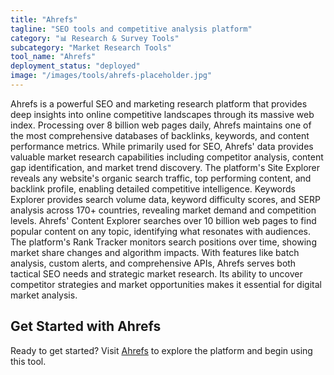 ```yaml
---
title: "Ahrefs"
tagline: "SEO tools and competitive analysis platform"
category: "📊 Research & Survey Tools"
subcategory: "Market Research Tools"
tool_name: "Ahrefs"
deployment_status: "deployed"
image: "/images/tools/ahrefs-placeholder.jpg"
---
```

Ahrefs is a powerful SEO and marketing research platform that provides deep insights into online competitive landscapes through its massive web index. Processing over 8 billion web pages daily, Ahrefs maintains one of the most comprehensive databases of backlinks, keywords, and content performance metrics. While primarily used for SEO, Ahrefs' data provides valuable market research capabilities including competitor analysis, content gap identification, and market trend discovery. The platform's Site Explorer reveals any website's organic search traffic, top performing content, and backlink profile, enabling detailed competitive intelligence. Keywords Explorer provides search volume data, keyword difficulty scores, and SERP analysis across 170+ countries, revealing market demand and competition levels. Ahrefs' Content Explorer searches over 10 billion web pages to find popular content on any topic, identifying what resonates with audiences. The platform's Rank Tracker monitors search positions over time, showing market share changes and algorithm impacts. With features like batch analysis, custom alerts, and comprehensive APIs, Ahrefs serves both tactical SEO needs and strategic market research. Its ability to uncover competitor strategies and market opportunities makes it essential for digital market analysis.
## Get Started with Ahrefs

Ready to get started? Visit [Ahrefs](https://ahrefs.com) to explore the platform and begin using this tool.
